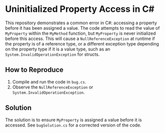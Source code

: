 # Uninitialized Property Access in C#

This repository demonstrates a common error in C#: accessing a property before it has been assigned a value.  The code attempts to read the value of `MyProperty` within the `MyMethod` function, but `MyProperty` is never initialized before this access. This will cause a `NullReferenceException` at runtime if the property is of a reference type, or a different exception type depending on the property type if it is a value type, such as an `System.InvalidOperationException` for structs.

## How to Reproduce

1. Compile and run the code in `bug.cs`.
2. Observe the `NullReferenceException` or `System.InvalidOperationException`.

## Solution

The solution is to ensure `MyProperty` is assigned a value before it is accessed. See `bugSolution.cs` for a corrected version of the code.